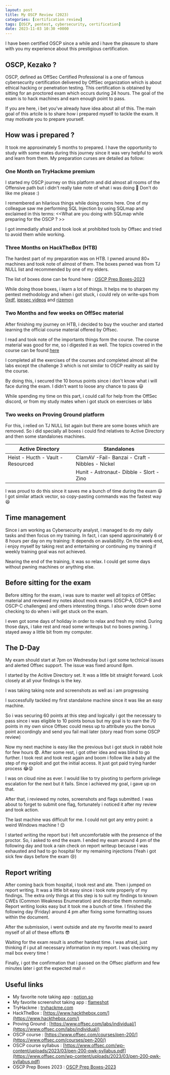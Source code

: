```yaml
---
layout: post
title: My OSCP Review (2023)
categories: [certification review]
tags: [OSCP, pentest, cybersecurity, certification]
date: 2023-11-03 10:30 +0000
---
```

I have been certified OSCP since a while and i have the pleasure to share with you my experience about this prestigious certification.

## OSCP, Kezako ?

OSCP, defined as OffSec Certified Professional is a one of famous cybersecurity certification delivered by OffSec organization which is about ethical hacking or penetration testing.
This certification is obtained by sitting for an proctored exam which occurs during 24 hours. The goal of the exam is to hack machines and earn enough point to pass.

If you are here, i bet you've already have idea about all of this. The main goal of this artcile is to share how i prepared myself to tackle the exam. It may motivate you to prepare yourself.

## How was i prepared ?
It took me approximately 5 months to prepared. I have the opportunity to study with some mates during this journey since it was very helpful to work and learn from them. My preparation curses are detailed as follow:
### One Month on TryHackme premium
I started my OSCP journey on this platform and did almost all rooms of the Offensive path but i didn't really take note of what i was doing 🙈 Don't do like me please :)

I remembered an hilarious things while doing rooms here. One of my colleague saw me performing SQL Injection by using SQLmap and exclaimed in this terms: <<What are you doing with SQLmap while preparing for the OSCP ? >>

I got immediatly afraid and took look at prohibited tools by Offsec and tried to avoid them while working.

### Three Months on HackTheBox (HTB)
The hardest part of my preparation was on HTB. I pwned around 80+ machines and took note of almost of them. The boxes pwned was from TJ NULL list and recommended by one of my elders.

The list of boxes done can be found here : [OSCP Prep Boxes-2023](../../assets/OSCP_Prep_Boxes-2023.xlsx)

While doing those boxes, i learn a lot of things. It helps me to sharpen my pentest methodology and when i got stuck, i could rely on write-ups from [0xdf](https://0xdf.gitlab.io/), [ippsec videos](https://ippsec.rocks) and [rizemon](https://rizemon.github.io/)

### Two Months and few weeks on OffSec material
After finishing my journey on HTB, i decided to buy the voucher and started learning the official course material offered by Offsec.

I read and took note of the importants things form the course. The course material was good for me, so i digested it as well. The topics covered in the course can be found [here](https://www.offsec.com/wp-content/uploads/2023/03/pen-200-pwk-syllabus.pdf)

I completed all the exercises of the courses and completed almost all the labs except the challenge 3 which is not similar to OSCP reality as said by the course.

By doing this, i secured the 10 bonus points since i don't know what i will face during the exam. I didn't want to loose any chance to pass 😃

While spending my time on this part, i could call for help from the OffSec discord, or from my study mates when i got stuck on exercises or labs

### Two weeks on Proving Ground platform
For this, i relied on TJ NULL list again but there are some boxes which are removed. So i did specially all boxes i could find relatives to Active Directory and then some standalones machines.

| Active Directory   | Standalones |
| -------------------| ----------- |
| Heist - Hucth - Vault - Resourced |  ClamAV -Fail- Banzai - Craft - Nibbles - Nickel|
|                                   |  Hunit - Astronaut- Dibble - Slort - Zino     |

I was proud to do this since it saves me a bunch of time during the exam 😃 I got similar attack vector, so copy-pasting commands was the fastest way 😆

## Time management

 Since i am working as Cybersecurity analyst, i managed to do my daily tasks and then focus on my training. In fact, i can spend approximately 6 or 8 hours per day on my training: It depends on availability. On the week-end, i enjoy myself by taking rest and entertaining  or continuing my training if weekly training goal was not achieved.

 Nearing the end of the training, it was so relax. I could get some days without pwning machines or anything else.

## Before sitting for the exam
Before sitting for the exam, i was sure to master well all topics of OffSec material and reviewed my notes about mock exams (OSCP-A, OSCP-B and OSCP-C challenges) and others interesting things. I also wrote down some checking to do when i will get stuck on the exam.

I even got some days of holiday in order to relax and fresh my mind. During those days, i take rest and read some writeups but no boxes pwning. I stayed away a little bit from my computer.

## The D-Day

My exam should start at 7pm on Wednesday but i got some technical issues and alerted Offsec support. The issue was fixed around 8pm.

I started by the Acitive Directory set. It was a little bit straight forward. Look closely at all your findings is the key.

I was taking taking note and screenshots as well as i am progressing

I successfully tackled my first standalone machine since it was like an easy machine.

So i was securing 60 points at this step and logically i got the necessary to pass since i was eligible to 10 points bonus but my goal is to earn the 70 points in my own since Offsec could mess up to attribute you the bonus point accordingly and send you fail mail later (story read from some OSCP review)

Now my next machine is easy like the previous but i got stuck in rabbit hole for few hours 😨. After some rest, i got other idea and was blind to go further. I took rest and took rest again and boom i follow like a baby all the step of my exploit and got the initial access. It just got paid trying harder process 😂😜

I was on cloud nine as ever. I would like to try pivoting to perform privilege escalation for the next but it fails. Since i achieved my goal, i gave up on that.

After that, i reviewed my notes, screenshots and flags submitted. I was about to forget to submit one flag, fortunately i noticed it after my review and took action.

The last machine was difficult for me. I could not got any entry point: a weird Windows machine ! 😌

I started writing the report but i felt uncomfortable with the presence of the proctor. So, i asked to end the exam. I ended my exam around 4 pm of the following day and took a rain check on report writeup because i was exhausted and had to go hospital for my remaining injections (Yeah i got sick few days before the exam 😢)

## Report writing
After coming back from hospital, i took rest and ate. Then i jumped on report writing. It was a little bit easy since i took note properly of my findings. The extra only things at this step is to suit my findings to known CWEs (Common Weakness Enumeration) and describe them normally. Report writing looks easy but it took me a bunch of time. I finished the following day (Friday) around 4 pm after fixing some formatting issues within the document.

After the submission, i went outside and ate my favorite meal to award myself of all of these efforts 😎

Waiting for the exam result is another hardest time. I was afraid, just thinking if i put all necessary information in my report. I was checking my mail box every time !

Finally, i got the confirmation that i passed on the Offsec platform and few minutes later i got the expected mail 🔥

## Useful links

- My favorite note taking app : [notion.so](https://www.notion.so/)
- My favorite screenshot taking app : [flameshot](https://flameshot.org/)
- TryHackme : [tryhackme.com](https://tryhackme.com/)
- HackTheBox : [https://www.hackthebox.com/](https://www.hackthebox.com/)
- Proving Ground : [https://www.offsec.com/labs/individual/](https://www.offsec.com/labs/individual/)
- OSCP course : [https://www.offsec.com/courses/pen-200/](https://www.offsec.com/courses/pen-200/)
- OSCP course syllabus : [https://www.offsec.com/wp-content/uploads/2023/03/pen-200-pwk-syllabus.pdf](https://www.offsec.com/wp-content/uploads/2023/03/pen-200-pwk-syllabus.pdf)
- OSCP Prep Boxes 2023 : [OSCP Prep Boxes-2023](../../assets/OSCP_Prep_Boxes-2023.xlsx)
